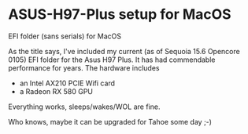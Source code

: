 # ASUS-H97-Plus setup for MacOS
EFI folder (sans serials) for MacOS


As the title says, I've included my current (as of Sequoia 15.6 Opencore 0105) EFI folder for the Asus H97 Plus. It has had commendable performance for years. The hardware includes
- an Intel AX210 PCIE Wifi card
- a Radeon RX 580 GPU

Everything works, sleeps/wakes/WOL are fine.

Who knows, maybe it can be upgraded for Tahoe some day ;-)
